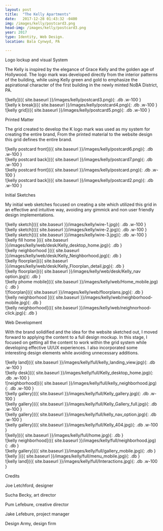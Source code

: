 ```yaml
---
layout: post
title:  "The Kelly Apartments"
date:   2017-12-28 01:43:32 -0400
img: /images/kelly/postcard3.png
head-img: /images/kelly/postcard3.png
year: 2017
type: Identity, Web Design.  
location: Bala Cynwyd, PA

---
```


 <p class="alcove f4 f3-ns"> Logo lockup and visual System </p>


The Kelly is inspired by the elegance of Grace Kelly and the golden age of Hollywood. The logo mark was developed directly from the interior patterns of the building, while using Kelly green and gold to emphasize the aspirational character of the first building in the newly minted NoBA District, PA.

<div class="fl w-100  w-50-l ph2 " markdown="1">
![kelly]({{ site.baseurl }}/images/kelly/postcard3.png){: .db .w-100 }
</div>

<div class="fl w-100  w-50-l ph2 " markdown="1">
![kelly k break]({{ site.baseurl }}/images/kelly/postcard4.png){: .db .w-100 }
</div>



<div class="fl w-100  ph2 " markdown="1">
![kelly grid]({{ site.baseurl }}/images/kelly/postcard5.png){: .db .w-100 }
</div>

<!-- line -->
<p class=" mt0 w-100 dib bb mb5 pb3"/>
<!-- h2 -->
 <p class="alcove f4 f3-ns"> Printed Matter </p>

The grid created to develop the K logo mark was used as my system for creating the entire brand, From the printed material to the website design this grid defines the entire brand.


<div class="fl w-100 ph2 " markdown="1">
![kelly postcard front]({{ site.baseurl }}/images/kelly/postcard6.png){: .db .w-100 }
</div>
<div class="fl w-100 ph2 " markdown="1">
![kelly postcard back]({{ site.baseurl }}/images/kelly/postcard7.png){: .db .w-100 }
</div>

<div class="fl w-100 w-50-l ph2 " markdown="1">
![kelly postcard front]({{ site.baseurl }}/images/kelly/postcard.png){: .db .w-100 }
</div>
<div class="fl w-100  w-50-l ph2 " markdown="1">
![kelly postcard back]({{ site.baseurl }}/images/kelly/postcard2.png){: .db .w-100 }
</div>


<!-- line -->
<p class=" mt0 w-100 dib bb mb5 pb3"/>
<!-- h2 -->
 <p class="alcove f4 f3-ns"> Initial Sketches </p>

 My initial web sketches focused on creating a site which utilized this grid in an effective and intuitive way, avoiding any gimmick and non user friendly design implementations.



<div class="w-100  center flex-l flex-wrap-l" markdown="1">


 <div class="fl w-100  ph2 " markdown="1">
 ![kelly sketch]({{ site.baseurl }}/images/kelly/wire-1.jpg){: .db .w-100 }
 </div>
 <div class="fl w-100  w-50-l ph2 " markdown="1">
 ![kelly sketch]({{ site.baseurl }}/images/kelly/wire-2.jpg){: .db .w-100 }
 </div>
 <div class="fl w-100 w-50-l ph2 " markdown="1">
 ![kelly sketch]({{ site.baseurl }}/images/kelly/wire-3.jpg){: .db .w-100 }
 </div>
 </div>

<div class="w-100  center flex-l flex-wrap-l" markdown="1">



<!-- <div class="fl w-50-l ph2" markdown="1">
![kelly land]({{ site.baseurl }}/images/kelly/web/desk/Kelly_landing view.jpg){: .db }
</div> -->


<div class="fl w-50-l ph2 " markdown="1">
![kelly fill home ]({{ site.baseurl }}/images/kelly/web/desk/Kelly_desktop_home.jpg){: .db  }
</div>



<!-- <div class="fl w-50-l ph2" markdown="1">
![kelly floorplan]({{ site.baseurl }}/images/kelly/web/desk/Kelly_floorplan_home.png){: .db }
</div> -->

<div class="fl w-50-l ph2" markdown="1">
![kelly neighborhood ]({{ site.baseurl }}/images/kelly/web/desk/Kelly_Neighborhood.jpg){: .db }
</div>

<div class="fl w-50-l ph2 " markdown="1">
![kelly floorplan]({{ site.baseurl }}/images/kelly/web/desk/Kelly_Floorplan_detail.jpg){: .db  }
</div>


<div class="fl w-50-l ph2 " markdown="1">
![kelly floorplan]({{ site.baseurl }}/images/kelly/web/desk/Kelly_nav option.jpg){: .db  }
</div>


<div class="w-100 center flex-l flex-wrap-l" markdown="1">

<!--
<div class="fl w-25-l ph2 " markdown="1">
![kelly mobile land ]({{ site.baseurl }}/images/kelly/web/landing_page_mobile.jpg){: .db  }
</div> -->

<div class="fl w-25-l w-50 ph2" markdown="1">
![kelly phome mobile]({{ site.baseurl }}/images/kelly/web/Home_mobile.jpg){: .db }
</div>

<!-- <div class="fl w-25-l ph2 " markdown="1">
![floor plan ]({{ site.baseurl }}/images/kelly/web/Floorplan-landing.jpg){: .db  }
</div> -->

<div class="fl w-25-l w-50 ph2 " markdown="1">
![floorplan]({{ site.baseurl }}/images/kelly/web/floorplans.jpg){: .db  }
</div>

<!-- <div class="fl w-25-l ph2 " markdown="1">
![meniu]({{ site.baseurl }}/images/kelly/web/menu-mobile.jpg){: .db  }
</div> -->

<div class="fl w-25-l w-50 ph2" markdown="1">
![kelly neighborhood ]({{ site.baseurl }}/images/kelly/web/neighborhood-mobile.jpg){: .db  }
</div>

<div class="fl w-25-l w-50 ph2" markdown="1">
![kelly neighborhood]({{ site.baseurl }}/images/kelly/web/neighnorhood-click.jpg){: .db }
</div>

<!-- <div class="fl w-25-l ph2 " markdown="1">
![image ]({{ site.baseurl }}/images/kelly/web/image-expanded-m.jpg){: .db  }
</div> -->


<!-- line -->
<p class=" mt0 w-100 dib bb mb5 pb3"/>
<!-- h2 -->
 <p class="alcove f4 f3-ns"> Web Development </p>

With the brand solidified and the idea for the website sketched out, I moved forward to applying the content to a full design mockup. In this stage, I focused on getting all the content to work within the grid system while developing effective UI/UX experiences. I also incorporated some interesting design elements while avoiding unnecessary additions.


<div class="w-100  center flex-l flex-wrap-l" markdown="1">


 <div class="fl w-100  ph2 " markdown="1">
 ![kelly land]({{ site.baseurl }}/images/kelly/full/kelly_landing_view.jpg){: .db .w-100 }
 </div>

 <div class="fl w-100 w-50-l ph2 " markdown="1">
 ![kelly desk]({{ site.baseurl }}/images/kelly/full/Kelly_desktop_home.jpg){: .db .w-100 }
 </div>

 <div class="fl w-100 w-50-l ph2 " markdown="1">
 ![neighborhood]({{ site.baseurl }}/images/kelly/full/kelly_neighborhood.jpg){: .db .w-100 }
 </div>


 <div class="fl w-100  w-50-l ph2 " markdown="1">
 ![kelly gallery]({{ site.baseurl }}/images/kelly/full/Kelly_gallery.jpg){: .db .w-100 }
 </div>

 <div class="fl w-100  w-50-l ph2 " markdown="1">
 ![kelly gallery]({{ site.baseurl }}/images/kelly/full/Kelly_Gallery_full.jpg){: .db .w-100 }
 </div>

 <div class="fl w-100  w-50-l ph2 " markdown="1">
 ![kelly gallery]({{ site.baseurl }}/images/kelly/full/kelly_nav_option.jpg){: .db .w-100 }
 </div>

 <div class="fl w-100  w-50-l ph2 " markdown="1">
 ![kelly gallery]({{ site.baseurl }}/images/kelly/full/Kelly_404.jpg){: .db .w-100 }
 </div>

<!-- mobile -->

 <div class="fl w-25-l w-50 ph2" markdown="1">
 ![kelly]({{ site.baseurl }}/images/kelly/full/home.jpg){: .db  }
 </div>

 <div class="fl w-25-l w-50 ph2" markdown="1">
 ![kelly neighborhood]({{ site.baseurl }}/images/kelly/full/neighborhood.jpg){: .db }
 </div>

 <div class="fl w-25-l w-50 ph2" markdown="1">
 ![kelly gallery]({{ site.baseurl }}/images/kelly/full/gallery_mobile.jpg){: .db  }
 </div>

 <div class="fl w-25-l w-50 ph2" markdown="1">
 ![kelly ]({{ site.baseurl }}/images/kelly/full/menu_mobile.jpg){: .db }
 </div>

 <div class="fl w-100  ph2 " markdown="1">
 ![kelly land]({{ site.baseurl }}/images/kelly/full/Interactions.jpg){: .db .w-100 }
 </div>

 </div>


 <!-- line -->
 <p class=" mt0 w-100 dib bb mb5 pb3"/>
 <!-- h2 -->
  <p class="alcove f4 f3-ns">Credits </p>

  Joe Letchford, designer

  Sucha Becky, art director

  Pum Lefebure, creative director

  Jake Lefebure, project manager

  Design Army, design firm

